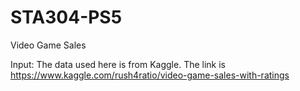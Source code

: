 # STA304-PS5
Video Game Sales

Input:
The data used here is from Kaggle. The link is https://www.kaggle.com/rush4ratio/video-game-sales-with-ratings
